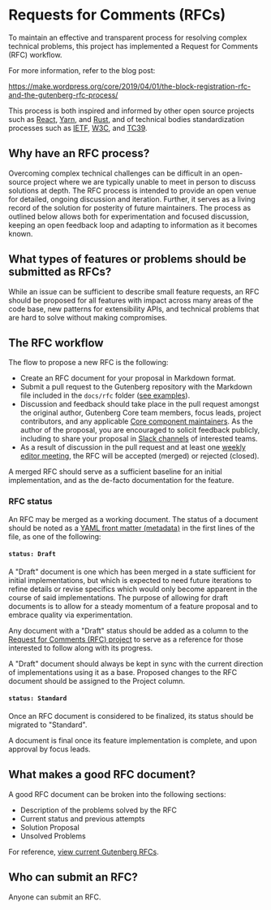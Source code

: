 # Requests for Comments (RFCs)

To maintain an effective and transparent process for resolving complex technical problems, this project has implemented a Request for Comments (RFC) workflow.

For more information, refer to the blog post:

https://make.wordpress.org/core/2019/04/01/the-block-registration-rfc-and-the-gutenberg-rfc-process/

This process is both inspired and informed by other open source projects such as [React](https://github.com/reactjs/rfcs), [Yarn](https://github.com/yarnpkg/rfcs), and [Rust](https://github.com/rust-lang/rfcs), and of technical bodies standardization processes such as [IETF](https://tools.ietf.org/html/rfc2026), [W3C](https://www.w3.org/2004/02/Process-20040205/tr.html), and [TC39](https://tc39.github.io/process-document/).

## Why have an RFC process?

Overcoming complex technical challenges can be difficult in an open-source project where we are typically unable to meet in person to discuss solutions at depth. The RFC process is intended to provide an open venue for detailed, ongoing discussion and iteration. Further, it serves as a living record of the solution for posterity of future maintainers. The process as outlined below allows both for experimentation and focused discussion, keeping an open feedback loop and adapting to information as it becomes known.

## What types of features or problems should be submitted as RFCs?

While an issue can be sufficient to describe small feature requests, an RFC should be proposed for all features with impact across many areas of the code base, new patterns for extensibility APIs, and technical problems that are hard to solve without making compromises.

## The RFC workflow

The flow to propose a new RFC is the following:

- Create an RFC document for your proposal in Markdown format.
- Submit a pull request to the Gutenberg repository with the Markdown file included in the `docs/rfc` folder ([see examples](/docs/rfcs/)).
- Discussion and feedback should take place in the pull request amongst the original author, Gutenberg Core team members, focus leads, project contributors, and any applicable [Core component maintainers](https://make.wordpress.org/core/components/). As the author of the proposal, you are encouraged to solicit feedback publicly, including to share your proposal in [Slack channels](https://make.wordpress.org/chat/) of interested teams.
- As a result of discussion in the pull request and at least one [weekly editor meeting](https://make.wordpress.org/meetings/), the RFC will be accepted (merged) or rejected (closed).

A merged RFC should serve as a sufficient baseline for an initial implementation, and as the de-facto documentation for the feature.

### RFC status

An RFC may be merged as a working document. The status of a document should be noted as a [YAML front matter (metadata)](https://github.blog/2013-09-27-viewing-yaml-metadata-in-your-documents/) in the first lines of the file, as one of the following:

#### `status: Draft`

A "Draft" document is one which has been merged in a state sufficient for initial implementations, but which is expected to need future iterations to refine details or revise specifics which would only become apparent in the course of said implementations. The purpose of allowing for draft documents is to allow for a steady momentum of a feature proposal and to embrace quality via experimentation.

Any document with a "Draft" status should be added as a column to the [Request for Comments (RFC) project](https://github.com/WordPress/gutenberg/projects/26) to serve as a reference for those interested to follow along with its progress.

A "Draft" document should always be kept in sync with the current direction of implementations using it as a base. Proposed changes to the RFC document should be assigned to the Project column.

#### `status: Standard`

Once an RFC document is considered to be finalized, its status should be migrated to "Standard".

A document is final once its feature implementation is complete, and upon approval by focus leads.

## What makes a good RFC document?

A good RFC document can be broken into the following sections:

- Description of the problems solved by the RFC
- Current status and previous attempts
- Solution Proposal
- Unsolved Problems

For reference, [view current Gutenberg RFCs](/docs/rfcs/).

## Who can submit an RFC?

Anyone can submit an RFC.
